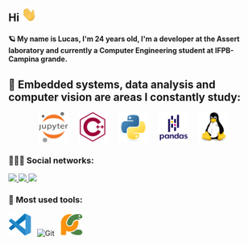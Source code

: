 ## Hi <img src="https://raw.githubusercontent.com/ABSphreak/ABSphreak/master/gifs/Hi.gif" width="30px">

<h4> 🪐 My name is Lucas, I'm 24 years old, I'm a developer at the Assert laboratory and currently a Computer Engineering student at IFPB-Campina grande.</h4>

<h2> 🚀 Embedded systems, data analysis and computer vision are areas I constantly study: </h2>

<p align="center">
<img src="https://raw.githubusercontent.com/devicons/devicon/master/icons/jupyter/jupyter-original-wordmark.svg" width="60"> &nbsp;
&nbsp;
<img src="https://raw.githubusercontent.com/devicons/devicon/master/icons/cplusplus/cplusplus-line.svg" width="60"> &nbsp;
&nbsp;
<img src="https://raw.githubusercontent.com/devicons/devicon/master/icons/python/python-original.svg" alt="imagem" width="60"> &nbsp;
&nbsp;
<img src="https://raw.githubusercontent.com/devicons/devicon/master/icons/pandas/pandas-original-wordmark.svg" alt="imagem" width="60"> &nbsp;
&nbsp;
<img src="https://raw.githubusercontent.com/devicons/devicon/master/icons/linux/linux-original.svg" alt="imagem" width="60"> &nbsp;


### 👨🏻‍💻 Social networks:

<a href="https://www.linkedin.com/in/lucas-cordeiro-vieira-a22648161/" alt="Linkedin">
   <img src="https://img.shields.io/badge/LinkedIn-0077B5?style=for-the-badge&logo=linkedin&logoColor=white"/>
</a>
<a href="https://www.instagram.com/lucas_ccvv/" alt="Instagram">
   <img src="https://img.shields.io/badge/Instagram-E4405F?style=for-the-badge&logo=instagram&logoColor=white"/>
</a>
<a href="lucas.cordeiro@academico.ifpb.edu.br" alt="Gmail">
   <img src="https://img.shields.io/badge/Gmail-D14836?style=for-the-badge&logo=gmail&logoColor=white"/>
</a>
  
### 🔧 Most used tools:<br>
<img height="45" title="Visual Studio Code" alt="Visual Studio Code" src="https://raw.githubusercontent.com/devicons/devicon/master/icons/vscode/vscode-original.svg"> &nbsp;
<img height="45" title="Git" alt="Git" src="https://cdn.jsdelivr.net/gh/devicons/devicon/icons/git/git-original.svg"> &nbsp;
<img height="45" title="Git" alt="Git" src="https://raw.githubusercontent.com/devicons/devicon/master/icons/pycharm/pycharm-original.svg"> &nbsp;

</p>

